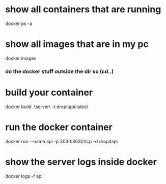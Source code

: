 # show all containers that are running

docker ps -a

# show all images that are in my pc

docker images

### do the docker stuff outside the dir so (cd..)

# build your container

docker build .\server\ -t dropitapi:latest

# run the docker container

docker run --name api -p 3030:3030/tcp -d dropitapi

# show the server logs inside docker

docker logs -f api
